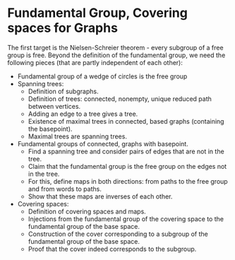 # Fundamental Group, Covering spaces for Graphs

The first target is the Nielsen-Schreier theorem - every subgroup of a free group is free. Beyond the definition of the fundamental group, we need the following pieces (that are partly independent of each other):

* Fundamental group of a wedge of circles is the free group
* Spanning trees:
    - Definition of subgraphs.
    - Definition of trees: connected, nonempty, unique reduced path between vertices.
    - Adding an edge to a tree gives a tree.
    - Existence of maximal trees in connected, based graphs (containing the basepoint).
    - Maximal trees are spanning trees.
* Fundamental groups of connected, graphs with basepoint.
    - Find a spanning tree and consider pairs of edges that are not in the tree.
    - Claim that the fundamental group is the free group on the edges not in the tree.
    - For this, define maps in both directions: from paths to the free group and from words to paths.
    - Show that these maps are inverses of each other.
* Covering spaces:
    - Definition of covering spaces and maps.
    - Injections from the fundamental group of the covering space to the fundamental group of the base space.
    - Construction of the cover corresponding to a subgroup of the fundamental group of the base space.
    - Proof that the cover indeed corresponds to the subgroup.
